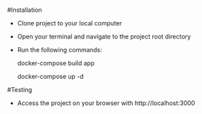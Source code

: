 #Installation

 - Clone project to your local computer

 - Open your terminal and navigate to the project root directory

 - Run the following commands:
    
    docker-compose build app

    docker-compose up -d

#Testing
 -  Access the project on your browser with http://localhost:3000
